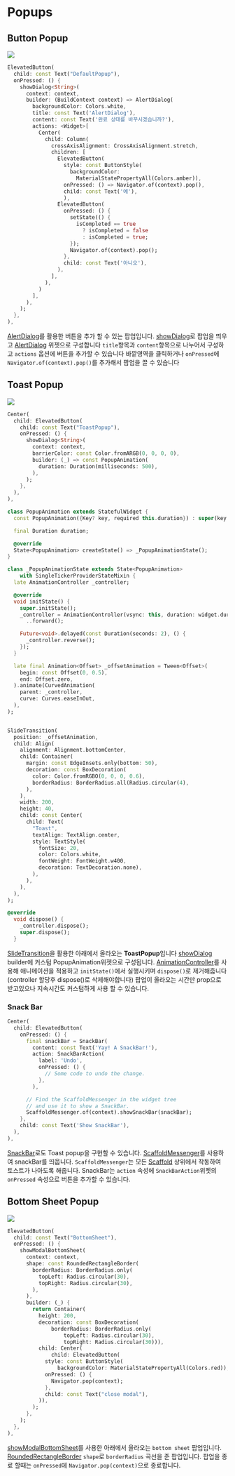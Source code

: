 # Popups

## Button Popup
<img src="https://user-images.githubusercontent.com/73378472/199906662-7b8d157a-c2e6-4326-895a-a52989988c63.gif"/><br/>

```dart
ElevatedButton(
  child: const Text("DefaultPopup"),
  onPressed: () {
    showDialog<String>(
      context: context,
      builder: (BuildContext context) => AlertDialog(
        backgroundColor: Colors.white,
        title: const Text('AlertDialog'),
        content: const Text('완료 상태를 바꾸시겠습니까?'),
        actions: <Widget>[
          Center(
            child: Column(
              crossAxisAlignment: CrossAxisAlignment.stretch,
              children: [
                ElevatedButton(
                  style: const ButtonStyle(
                    backgroundColor:
                      MaterialStatePropertyAll(Colors.amber)),
                  onPressed: () => Navigator.of(context).pop(),
                  child: const Text('예'),
                  ),
                ElevatedButton(
                  onPressed: () {
                    setState(() {
                      isCompleted == true
                        ? isCompleted = false
                        : isCompleted = true;
                    });
                    Navigator.of(context).pop();
                  },
                  child: const Text('아니오'),
                ),
              ],
            ),
          )
        ],
      ),
    );
  },
),
```
[AlertDialog][AlertDialogLink]를 활용한 버튼을 추가 할 수 있는 팝업입니다. 
[showDialog][showDialogLink]로 팝업을 띄우고 [AlertDialog][AlertDialogLink] 위젯으로 구성합니다 
`title`항목과 `content`항목으로 나누어서 구성하고 `actions` 옵션에 버튼을 추가할 수 있습니다
바깥영역을 클릭하거나 `onPressed`에 `Navigator.of(context).pop()`를 추가해서 팝업을 끌 수 있습니다

[AlertDialogLink]: https://api.flutter.dev/flutter/material/AlertDialog-class.html
[showDialogLink]: https://api.flutter.dev/flutter/material/showDialog.html

## Toast Popup
<img src="https://user-images.githubusercontent.com/73378472/199917199-1ece735b-ffea-4065-9066-3a54ef34732d.gif"/><br/>

```dart
Center(
  child: ElevatedButton(
    child: const Text("ToastPopup"),
    onPressed: () {
      showDialog<String>(
        context: context,
        barrierColor: const Color.fromARGB(0, 0, 0, 0),
        builder: (_) => const PopupAnimation(
          duration: Duration(milliseconds: 500),
        ),
      );
    },
  ),
),

class PopupAnimation extends StatefulWidget {
  const PopupAnimation({Key? key, required this.duration}) : super(key: key);

  final Duration duration;

  @override
  State<PopupAnimation> createState() => _PopupAnimationState();
}

class _PopupAnimationState extends State<PopupAnimation>
    with SingleTickerProviderStateMixin {
  late AnimationController _controller;

  @override
  void initState() {
    super.initState();
    _controller = AnimationController(vsync: this, duration: widget.duration)
      ..forward();

    Future<void>.delayed(const Duration(seconds: 2), () {
      _controller.reverse();
    });
  }

  late final Animation<Offset> _offsetAnimation = Tween<Offset>(
    begin: const Offset(0, 0.5),
    end: Offset.zero,
  ).animate(CurvedAnimation(
    parent: _controller,
    curve: Curves.easeInOut,
  ),
);


SlideTransition(
  position: _offsetAnimation,
  child: Align(
    alignment: Alignment.bottomCenter,
    child: Container(
      margin: const EdgeInsets.only(bottom: 50),
      decoration: const BoxDecoration(
        color: Color.fromRGBO(0, 0, 0, 0.6),
        borderRadius: BorderRadius.all(Radius.circular(4),
      ),
    ),
    width: 200,
    height: 40,
    child: const Center(
      child: Text(
        "Toast",
        textAlign: TextAlign.center,
        style: TextStyle(
          fontSize: 20,
          color: Colors.white,
          fontWeight: FontWeight.w400,
          decoration: TextDecoration.none),
        ),
      ),
    ),
  ),
);

@override
  void dispose() {
    _controller.dispose();
    super.dispose();
  }
```

[SlideTransition][SlideTransitionLink]을 활용한 아래에서 올라오는 **ToastPopup**입니다
[showDialog][showDialogLink] builder에 커스텀 PopupAnimation위젯으로 구성됩니다.
[AnimationController][AnimationControllerLink]를 사용해 애니메이션을 적용하고 `initState()`에서 실행시키며 `dispose()`로 제거해줍니다 (controller 할당후 dispose()로 삭제해야합니다)
팝업이 올라오는 시간만 prop으로 받고있으나 지속시간도 커스텀하게 사용 할 수 있습니다.

[SlideTransitionLink]:https://api.flutter.dev/flutter/widgets/SlideTransition-class.html
[AnimationControllerLink]:https://api.flutter.dev/flutter/animation/AnimationController-class.html
[SnackBarLink]:https://docs.flutter.dev/cookbook/design/snackbars

### Snack Bar

```dart
Center(
  child: ElevatedButton(
    onPressed: () {
      final snackBar = SnackBar(
        content: const Text('Yay! A SnackBar!'),
        action: SnackBarAction(
          label: 'Undo',
          onPressed: () {
            // Some code to undo the change.
          },
        ),

      // Find the ScaffoldMessenger in the widget tree
      // and use it to show a SnackBar.
      ScaffoldMessenger.of(context).showSnackBar(snackBar);
    },
    child: const Text('Show SnackBar'),
  ),
),
```

[SnackBar][SnackBarLink]로도 Toast popup을 구현할 수 있습니다. [ScaffoldMessenger][ScaffoldMessengerLink]를 사용하여 snackBar를 띄웁니다. `ScaffoldMessenger`는 모든 [Scaffold][ScaffoldLink] 상위에서 작동하여 토스트가 나아도록 해줍니다.
SnackBar는 `action` 속성에 `SnackBarAction`위젯의 `onPressed` 속성으로 버튼을 추가할 수 있습니다.

[SnackBarLink]:https://docs.flutter.dev/cookbook/design/snackbars
[ScaffoldMessengerLink]:https://api.flutter.dev/flutter/material/ScaffoldMessenger-class.html
[ScaffoldLink]:https://api.flutter.dev/flutter/material/Scaffold-class.html

## Bottom Sheet Popup
<img src='https://user-images.githubusercontent.com/73378472/199940169-6e7d1b9c-502f-404a-9192-0bfde02dee49.gif'/><br/>

```dart
ElevatedButton(
  child: const Text("BottomSheet"),
  onPressed: () {
    showModalBottomSheet(
      context: context,
      shape: const RoundedRectangleBorder(
        borderRadius: BorderRadius.only(
          topLeft: Radius.circular(30),
          topRight: Radius.circular(30),
        ),
      ),
      builder: (_) {
        return Container(
          height: 200,
          decoration: const BoxDecoration(
              borderRadius: BorderRadius.only(
                  topLeft: Radius.circular(30),
                  topRight: Radius.circular(30))),
          child: Center(
              child: ElevatedButton(
            style: const ButtonStyle(
                backgroundColor: MaterialStatePropertyAll(Colors.red)),
            onPressed: () {
              Navigator.pop(context);
            },
            child: const Text("close modal"),
          )),
        );
      },
    );
  },
),
```

[showModalBottomSheet][showModalBottomSheetLink]를 사용한 아래에서 올라오는 `bottom sheet` 팝업입니다.
[RoundedRectangleBorder][RoundedRectangleBorderLink] `shape`로 `borderRadius` 곡선을 준 팝업입니다.
팝업을 종료 할때는 `onPressed`에 `Navigator.pop(context)`으로 종료합니다.

[showModalBottomSheetLink]:https://api.flutter.dev/flutter/material/showModalBottomSheet.html
[RoundedRectangleBorderLink]:https://api.flutter.dev/flutter/painting/RoundedRectangleBorder-class.html